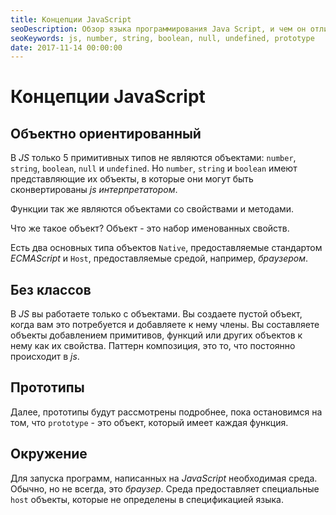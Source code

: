 ```yaml
---
title: Концепции JavaScript
seoDescription: Обзор языка программирования Java Script, и чем он отличается от языков программирования, основанных на классах.
seoKeywords: js, number, string, boolean, null, undefined, prototype
date: 2017-11-14 00:00:00
---
```

# Концепции JavaScript

## Объектно ориентированный

В *JS* только 5 примитивных типов не являются объектами: `number`, `string`, `boolean`, `null` и `undefined`. Но `number`, `string` и `boolean` имеют представляющие их объекты, в которые они могут быть сконвертированы *js интерпретатором*.

Функции так же являются объектами со свойствами и методами.

Что же такое объект? Объект - это набор именованных свойств.

Есть два основных типа объектов `Native`, предоставляемые стандартом *ECMAScript* и `Host`, предоставляемые средой, например, *браузером*.

## Без классов

В *JS* вы работаете только с объектами. Вы создаете пустой объект, когда вам это потребуется и добавляете к нему члены. Вы составляете объекты добавлением примитивов, функций или других объектов к нему как их свойства. Паттерн композиция, это то, что постоянно происходит в *js*.

## Прототипы

Далее, прототипы будут рассмотрены подробнее, пока остановимся на том, что `prototype` - это объект, который имеет каждая функция.

## Окружение

Для запуска программ, написанных на *JavaScript* необходимая среда. Обычно, но не всегда, это *браузер*. Среда предоставляет специальные `host` объекты, которые не определены в спецификацией языка.